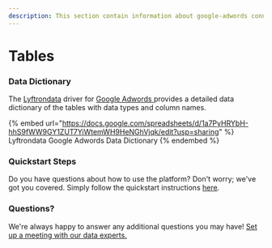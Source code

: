 ```yaml
---
description: This section contain information about google-adwords connector tables information
---
```


# Tables

### Data Dictionary

The [Lyftrondata](https://www.lyftrondata.com/) driver for [Google Adwords](https://www.lyftrondata.com/integration/google-adwords/)[ ](https://www.lyftrondata.com/integration/google-adwords/)provides a detailed data dictionary of the tables with data types and column names.

{% embed url="https://docs.google.com/spreadsheets/d/1a7PyHRYbH-hhS9fWW9GY1ZUT7YiWtemWH9HeNGhVjqk/edit?usp=sharing" %}
Lyftrondata Google Adwords Data Dictionary
{% endembed %}

### Quickstart Steps

Do you have questions about how to use the platform? Don't worry; we've got you covered. Simply follow the quickstart instructions [here](../../../../quickstart-steps.md).

### Questions? <a href="#questions" id="questions"></a>

We're always happy to answer any additional questions you may have! [Set up a meeting with our data experts.](https://www.lyftrondata.com/book-a-meeting/)

